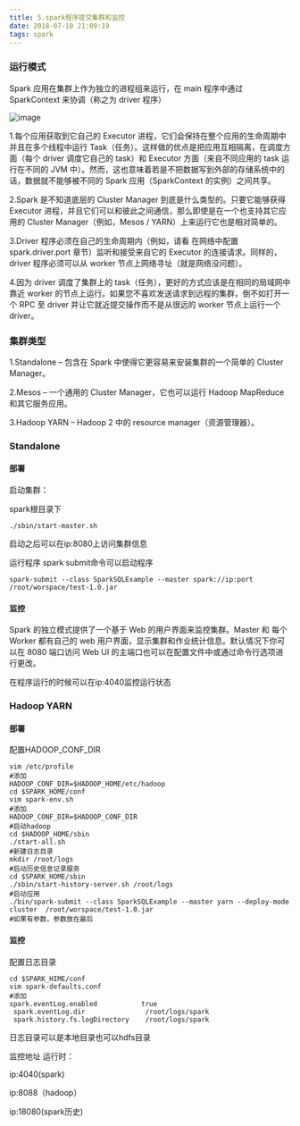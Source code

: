 ```yaml
---
title: 5.spark程序提交集群和监控
date: 2018-07-10 21:09:19
tags: spark
---
```

### 运行模式
Spark 应用在集群上作为独立的进程组来运行，在 main 程序中通过 SparkContext 来协调（称之为 driver 程序）  

![image](http://spark.apache.org/docs/latest/img/cluster-overview.png)

1.每个应用获取到它自己的 Executor 进程，它们会保持在整个应用的生命周期中并且在多个线程中运行 Task（任务）。这样做的优点是把应用互相隔离，在调度方面（每个 driver 调度它自己的 task）和 Executor 方面（来自不同应用的 task 运行在不同的 JVM 中）。然而，这也意味着若是不把数据写到外部的存储系统中的话，数据就不能够被不同的 Spark 应用（SparkContext 的实例）之间共享。

2.Spark 是不知道底层的 Cluster Manager 到底是什么类型的。只要它能够获得 Executor 进程，并且它们可以和彼此之间通信，那么即使是在一个也支持其它应用的 Cluster Manager（例如，Mesos / YARN）上来运行它也是相对简单的。

3.Driver 程序必须在自己的生命周期内（例如，请看 在网络中配置 spark.driver.port 章节）监听和接受来自它的 Executor 的连接请求。同样的，driver 程序必须可以从 worker 节点上网络寻址（就是网络没问题）。

4.因为 driver 调度了集群上的 task（任务），更好的方式应该是在相同的局域网中靠近 worker 的节点上运行。如果您不喜欢发送请求到远程的集群，倒不如打开一个 RPC 至 driver 并让它就近提交操作而不是从很远的 worker 节点上运行一个 driver。
### 集群类型
1.Standalone – 包含在 Spark 中使得它更容易来安装集群的一个简单的 Cluster Manager。

2.Mesos – 一个通用的 Cluster Manager，它也可以运行 Hadoop MapReduce 和其它服务应用。

3.Hadoop YARN – Hadoop 2 中的 resource manager（资源管理器）。

### Standalone
#### 部署
启动集群：

spark根目录下

    ./sbin/start-master.sh
    
启动之后可以在ip:8080上访问集群信息

运行程序
spark submit命令可以启动程序

    spark-submit --class SparkSQLExample --master spark://ip:port /root/worspace/test-1.0.jar
#### 监控
Spark 的独立模式提供了一个基于 Web 的用户界面来监控集群。Master 和 每个 Worker 都有自己的 web 用户界面，显示集群和作业统计信息。默认情况下你可以在 8080 端口访问 Web UI 的主端口也可以在配置文件中或通过命令行选项进行更改。

在程序运行的时候可以在ip:4040监控运行状态

### Hadoop YARN 

#### 部署

配置HADOOP_CONF_DIR
```
vim /etc/profile 
#添加
HADOOP_CONF_DIR=$HADOOP_HOME/etc/hadoop  
cd $SPARK_HOME/conf
vim spark-env.sh 
#添加
HADOOP_CONF_DIR=$HADOOP_CONF_DIR
#启动hadoop
cd $HADOOP_HOME/sbin  
./start-all.sh
#新建日志目录
mkdir /root/logs
#启动历史信息记录服务
cd $SPARK_HOME/sbin
./sbin/start-history-server.sh /root/logs
#启动应用
./bin/spark-submit --class SparkSQLExample --master yarn --deploy-mode cluster  /root/worspace/test-1.0.jar
#如果有参数，参数放在最后
```
#### 监控
配置日志目录
```
cd $SPARK_HIME/conf
vim spark-defaults.conf
#添加
spark.eventLog.enabled           true
 spark.eventLog.dir               /root/logs/spark
 spark.history.fs.logDirectory    /root/logs/spark
```
日志目录可以是本地目录也可以hdfs目录

监控地址
运行时：

ip:4040(spark)

ip:8088（hadoop）

ip:18080(spark历史)